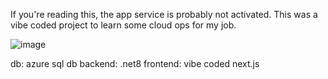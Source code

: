 If you're reading this, the app service is probably not activated.
This was a vibe coded project to learn some cloud ops for my job.


![image](https://github.com/user-attachments/assets/72bbfac9-7920-4964-a822-128f48228ddd)

db: azure sql db
backend: .net8
frontend: vibe coded next.js
